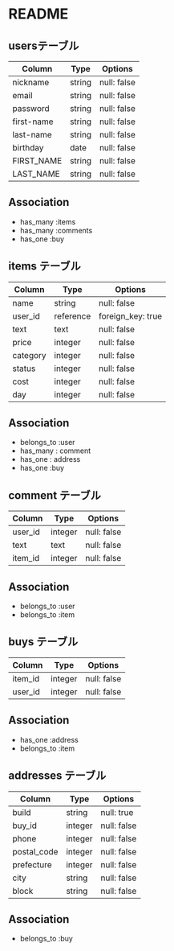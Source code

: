 # README

## usersテーブル

| Column    | Type     | Options       |
|-----------|----------|---------------|
| nickname  | string   | null: false   |
| email     | string   | null: false   |
| password  | string   | null: false   |
| first-name| string   | null: false   |
| last-name | string   | null: false   |
| birthday  | date     | null: false   |
| FIRST_NAME| string   | null: false   |
| LAST_NAME | string   | null: false   |

## Association
- has_many :items
- has_many :comments
- has_one :buy

## items テーブル

| Column    | Type     | Options          |
|-----------|----------|------------------|
| name      | string   | null: false      |
| user_id   | reference| foreign_key: true|
| text      | text     | null: false      |
| price     | integer  | null: false      |
| category  | integer  | null: false      |
| status    | integer  | null: false      |
| cost      | integer  | null: false      |
| day       | integer  | null: false      |


## Association
- belongs_to :user
- has_many : comment
- has_one : address 
- has_one :buy

## comment テーブル

| Column    | Type     | Options       |
|-----------|----------|---------------|
| user_id   | integer  | null: false   |
| text      | text     | null: false   |
| item_id   | integer  | null: false   |

## Association
- belongs_to :user
- belongs_to :item

## buys テーブル

| Column    | Type     | Options       |
|-----------|----------|---------------|
| item_id   | integer  | null: false   |
| user_id   | integer  | null: false   |

## Association

- has_one :address
- belongs_to :item

## addresses テーブル

| Column    | Type     | Options       |
|-----------|----------|---------------|
| build     | string   | null: true    |
| buy_id    | integer  | null: false   |
| phone     | integer  | null: false   |
|postal_code| integer  | null: false   |
| prefecture| integer  | null: false   |
| city      | string   | null: false   |
| block     | string   | null: false   |


## Association

- belongs_to :buy
